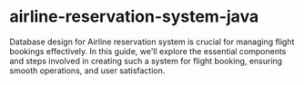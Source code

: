 # airline-reservation-system-java
Database design for Airline reservation system is crucial for managing flight bookings effectively. In this guide, we'll explore the essential components and steps involved in creating such a system for flight booking, ensuring smooth operations, and user satisfaction.
